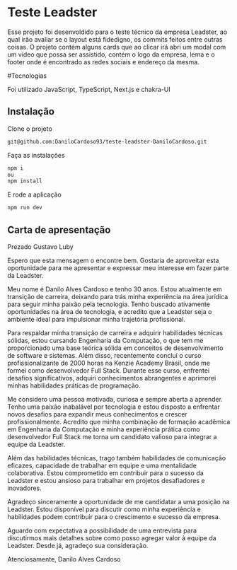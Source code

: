 
# Teste Leadster

Esse projeto foi desenvoldido para o teste técnico da empresa Leadster, ao qual irão avaliar se o layout está fidedigno, os commits feitos entre outras coisas.
O projeto contém alguns cards que ao clicar irá abri um modal com um video que possa ser assistido, contém o logo da empresa, lema e o footer onde é encontrado as redes sociais e endereço da mesma.


#Tecnologias

Foi utilizado JavaScript, TypeScript, Next.js e chakra-UI




## Instalação

Clone o projeto

```bash
git@github.com:DaniloCardoso93/teste-leadster-DaniloCardoso.git

```
Faça as instalações

```bash
npm i 
ou
npm install
```

E rode a aplicação

```bash
npm run dev
```
## Carta de apresentação

Prezado Gustavo Luby

Espero que esta mensagem o encontre bem. Gostaria de aproveitar esta oportunidade para me apresentar e expressar meu interesse em fazer parte da Leadster.

Meu nome é Danilo Alves Cardoso e tenho 30 anos. Estou atualmente em transição de carreira, deixando para trás minha experiência na área jurídica para seguir minha paixão pela tecnologia. Tenho buscado ativamente oportunidades na área de tecnologia, e acredito que a Leadster seja o ambiente ideal para impulsionar minha trajetória profissional.

Para respaldar minha transição de carreira e adquirir habilidades técnicas sólidas, estou cursando Engenharia da Computação, o que tem me proporcionado uma base teórica sólida em conceitos de desenvolvimento de software e sistemas. Além disso, recentemente concluí o curso profissionalizante de 2000 horas na Kenzie Academy Brasil, onde me formei como desenvolvedor Full Stack. Durante esse curso, enfrentei desafios significativos, adquiri conhecimentos abrangentes e aprimorei minhas habilidades práticas de programação.

Me considero uma pessoa motivada, curiosa e sempre aberta a aprender. Tenho uma paixão inabalável por tecnologia e estou disposto a enfrentar novos desafios para expandir meus conhecimentos e crescer profissionalmente. Acredito que minha combinação de formação acadêmica em Engenharia da Computação e minha experiência prática como desenvolvedor Full Stack me torna um candidato valioso para integrar a equipe da Leadster.

Além das habilidades técnicas, trago também habilidades de comunicação eficazes, capacidade de trabalhar em equipe e uma mentalidade colaborativa. Estou comprometido em contribuir para o sucesso da Leadster e estou ansioso para trabalhar em projetos desafiadores e inovadores.

Agradeço sinceramente a oportunidade de me candidatar a uma posição na Leadster. Estou disponível para discutir como minha experiência e habilidades podem contribuir para o crescimento e sucesso da empresa.

Aguardo com expectativa a possibilidade de uma entrevista para discutirmos mais detalhes sobre como posso agregar valor à equipe da Leadster. Desde já, agradeço sua consideração.

Atenciosamente,
Danilo Alves Cardoso

